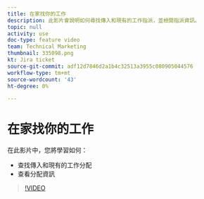 ```yaml
---
title: 在家找你的工作
description: 此影片會說明如何尋找傳入和現有的工作指派，並檢閱指派資訊。
topic: null
activity: use
doc-type: feature video
team: Technical Marketing
thumbnail: 335098.png
kt: Jira ticket
source-git-commit: adf12d7846d2a1b4c32513a3955c080905044576
workflow-type: tm+mt
source-wordcount: '43'
ht-degree: 0%

---
```


# 在家找你的工作

在此影片中，您將學習如何：

* 查找傳入和現有的工作分配
* 查看分配資訊

>[!VIDEO](https://video.tv.adobe.com/v/335098/?quality=12)
